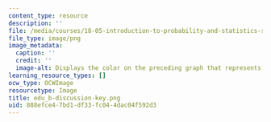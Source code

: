 ```yaml
---
content_type: resource
description: ''
file: /media/courses/18-05-introduction-to-probability-and-statistics-spring-2014/888efce47bd1df33fc044dac04f592d3_edu_b-discussion-key.png
file_type: image/png
image_metadata:
  caption: ''
  credit: ''
  image-alt: Displays the color on the preceding graph that represents discussion.
learning_resource_types: []
ocw_type: OCWImage
resourcetype: Image
title: edu_b-discussion-key.png
uid: 888efce4-7bd1-df33-fc04-4dac04f592d3
---
```

